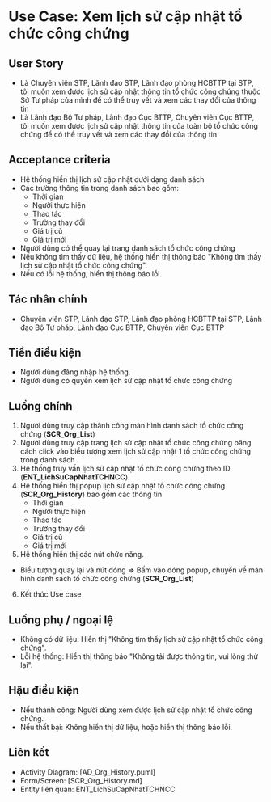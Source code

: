 # Use Case: Xem lịch sử cập nhật tổ chức công chứng

## User Story
- Là Chuyên viên STP, Lãnh đạo STP, Lãnh đạo phòng HCBTTP tại STP, tôi muốn xem được lịch sử cập nhật thông tin tổ chức công chứng thuộc Sở Tư pháp của mình để có thể truy vết và xem các thay đổi của thông tin
- Là Lãnh đạo Bộ Tư pháp, Lãnh đạo Cục BTTP, Chuyên viên Cục BTTP, tôi muốn xem được lịch sử cập nhật thông tin của toàn bộ tổ chức công chứng để có thể truy vết và xem các thay đổi của thông tin

## Acceptance criteria
- Hệ thống hiển thị lịch sử cập nhật dưới dạng danh sách
- Các trường thông tin trong danh sách bao gồm: 
    - Thời gian
    - Người thực hiện
    - Thao tác
    - Trường thay đổi
    - Giá trị cũ
    - Giá trị mới
- Người dùng có thể quay lại trang danh sách tổ chức công chứng
- Nếu không tìm thấy dữ liệu, hệ thống hiển thị thông báo "Không tìm thấy lịch sử cập nhật tổ chức công chứng".
- Nếu có lỗi hệ thống, hiển thị thông báo lỗi.  

## Tác nhân chính
- Chuyên viên STP, Lãnh đạo STP, Lãnh đạo phòng HCBTTP tại STP, Lãnh đạo Bộ Tư pháp, Lãnh đạo Cục BTTP, Chuyên viên Cục BTTP

## Tiền điều kiện
- Người dùng đăng nhập hệ thống.
- Người dùng có quyền xem lịch sử cập nhật tổ chức công chứng

## Luồng chính
1. Người dùng truy cập thành công màn hình danh sách tổ chức công chứng (**SCR_Org_List**)
2. Người dùng truy cập trang lịch sử cập nhật tổ chức công chứng băng cách click vào biểu tượng xem lịch sử cập nhật 1 tổ chức công chứng trong danh sách
3. Hệ thống truy vấn lịch sử cập nhật tổ chức công chứng theo ID (**ENT_LichSuCapNhatTCHNCC**).
4. Hệ thống hiển thị popup lịch sử cập nhật tổ chức công chứng (**SCR_Org_History**) bao gồm các thông tin
    - Thời gian
    - Người thực hiện
    - Thao tác
    - Trường thay đổi
    - Giá trị cũ
    - Giá trị mới
5. Hệ thống hiển thị các nút chức năng.
- Biểu tượng quay lại và nút đóng => Bấm vào đóng popup, chuyển về màn hình danh sách tổ chức công chứng (**SCR_Org_List**)
6. Kết thúc Use case

## Luồng phụ / ngoại lệ
- Không có dữ liệu: Hiển thị "Không tìm thấy lịch sử cập nhật tổ chức công chứng".
- Lỗi hệ thống: Hiển thị thông báo "Không tải được thông tin, vui lòng thử lại".

## Hậu điều kiện
- Nếu thành công: Người dùng xem được lịch sử cập nhật tổ chức công chứng.
- Nếu thất bại: Không hiển thị dữ liệu, hoặc hiển thị thông báo lỗi.

## Liên kết
- Activity Diagram: [AD_Org_History.puml]
- Form/Screen: [SCR_Org_History.md]
- Entity liên quan: ENT_LichSuCapNhatTCHNCC
